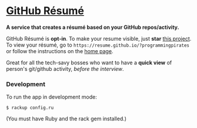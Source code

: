 # [GitHub Résumé](https://resume.github.io/)

**A service that creates a résumé based on your GitHub repos/activity.**

GitHub Résumé is **opt-in**. To make your resume visible, just **star** [this project](). To view your résumé, go to `https://resume.github.io/?programmingpirates` or follow the instructions on the [home page](https://resume.github.io/).

Great for all the tech-savy bosses who want to have a **quick view** of person's git/github activity, _before the interview_.

### Development

To run the app in development mode:

    $ rackup config.ru

(You must have Ruby and the rack gem installed.)
